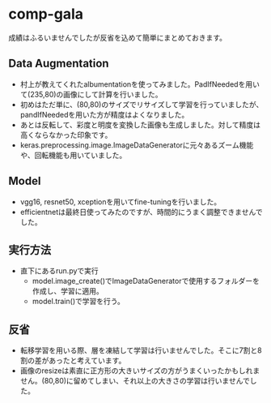 # comp-gala
成績はふるいませんでしたが反省を込めて簡単にまとめておきます。
## Data Augmentation
- 村上が教えてくれたalbumentationを使ってみました。PadIfNeededを用いて(235,80)の画像にして計算を行いました。
- 初めはただ単に、(80,80)のサイズでリサイズして学習を行っていましたが、pandIfNeededを用いた方が精度はよくなりました。
- あとは反転して、彩度と明度を変換した画像も生成しました。対して精度は高くならなかった印象です。
- keras.preprocessing.image.ImageDataGeneratorに元々あるズーム機能や、回転機能も用いていました。
## Model
- vgg16, resnet50, xceptionを用いてfine-tuningを行いました。
- efficientnetは最終日使ってみたのですが、時間的にうまく調整できませんでした。
## 実行方法
- 直下にあるrun.pyで実行
  - model.image_create()でImageDataGeneratorで使用するフォルダーを作成し、学習に適用。
  - model.train()で学習を行う。
## 反省
- 転移学習を用いる際、層を凍結して学習は行いませんでした。そこに7割と8割の差があったと考えています。
- 画像のresizeは素直に正方形の大きいサイズの方がうまくいったかもしれません。(80,80)に留めてしまい、それ以上の大きさの学習は行いませんでした。

